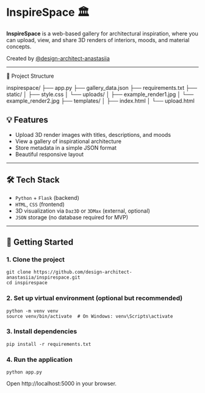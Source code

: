 # InspireSpace 🏛️

**InspireSpace** is a web-based gallery for architectural inspiration, where you can upload, view, and share 3D renders of interiors, moods, and material concepts.

Created by [@design-architect-anastasiia](https://github.com/design-architect-anastasiia)

---

📁 Project Structure

inspirespace/
├── app.py
├── gallery_data.json
├── requirements.txt
├── static/
│   ├── style.css
│   └── uploads/
│       ├── example_render1.jpg
│       └── example_render2.jpg
├── templates/
│   ├── index.html
│   └── upload.html


## 💡 Features

- Upload 3D render images with titles, descriptions, and moods
- View a gallery of inspirational architecture
- Store metadata in a simple JSON format
- Beautiful responsive layout

---

## 🛠️ Tech Stack

- `Python` + `Flask` (backend)
- `HTML`, `CSS` (frontend)
- 3D visualization via `Daz3D` or `3DMax` (external, optional)
- `JSON` storage (no database required for MVP)

---

## 🚀 Getting Started

### 1. Clone the project

```
git clone https://github.com/design-architect-anastasiia/inspirespace.git
cd inspirespace
```

### 2. Set up virtual environment (optional but recommended)

```
python -m venv venv
source venv/bin/activate  # On Windows: venv\Scripts\activate
```

### 3. Install dependencies

```
pip install -r requirements.txt
```

### 4. Run the application

```
python app.py
```

Open http://localhost:5000 in your browser.

